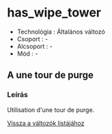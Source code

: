 # has\_wipe\_tower

* Technológia : Általános változó
* Csoport : -
* Alcsoport : -
* Mód : -

## A une tour de purge

### Leírás

Utilisation d'une tour de purge.

[Vissza a változók listájához](/)


